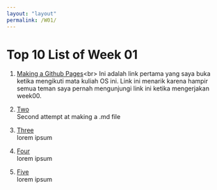 ```yaml
---
layout: "layout"
permalink: /W01/
---
```


# Top 10 List of Week 01

1. [Making a Github Pages](https://guides.github.com/features/pages/#:~:text=Create%20Your%20Website,-Once%20you've&text=On%20the%20new%20repository%20screen,name%20to%20generate%20your%20website.&text=If%20you%20scroll%20down%20on,process%20of%20creating%20your%20site.)<br>
Ini adalah link pertama yang saya buka ketika mengikuti mata kuliah OS ini. Link ini menarik karena hampir semua teman saya pernah mengunjungi link ini ketika mengerjakan week00.

2. [Two](https://facebook.com)<br>
Second attempt at making a .md file

3. [Three](https://google.com)<br>
lorem ipsum

4. [Four](https://google.com)<br>
lorem ipsum

5. [Five](https://google.com)<br>
lorem ipsum
